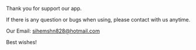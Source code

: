 Thank you for support our app.

If there is any question or bugs when using, please contact with us anytime.

Our Email: sihemshn828@hotmail.com

Best wishes!

